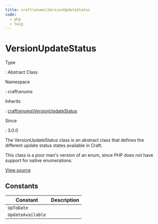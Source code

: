 ```yaml
---
title: craft\enums\VersionUpdateStatus
code:
  - php
  - twig
---
```


# VersionUpdateStatus

Type

:   Abstract Class

Namespace

:   craft\enums

Inherits

:   [craft\enums\VersionUpdateStatus](craft-enums-versionupdatestatus.md)

Since

:   3.0.0



The VersionUpdateStatus class is an abstract class that defines the different update status states available in Craft.

This class is a poor man's version of an enum, since PHP does not have support for native enumerations.



[View source](https://github.com/craftcms/cms/blob/master/src/enums/VersionUpdateStatus.php)










## Constants

| Constant          | Description
| ----------------- | -----------
| `UpToDate`        |
| `UpdateAvailable` |



